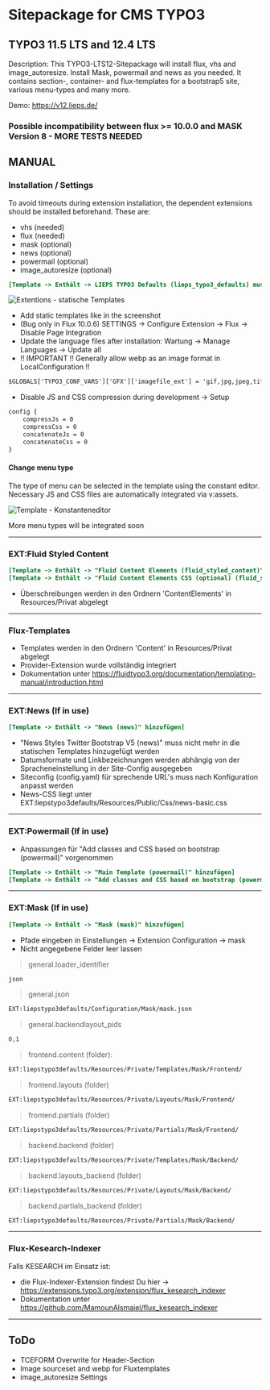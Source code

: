 # Sitepackage for CMS TYPO3
## TYPO3 11.5 LTS and 12.4 LTS
Description: This TYPO3-LTS12-Sitepackage will install flux, vhs and image_autoresize. Install Mask, powermail and news as you needed. It contains section-, container- and flux-templates for a bootstrap5 site, various menu-types and many more. 

Demo: https://v12.lieps.de/

### Possible incompatibility between flux >= 10.0.0 and MASK Version 8 - MORE TESTS NEEDED
  
## MANUAL
### Installation / Settings
To avoid timeouts during extension installation, the dependent extensions should be installed beforehand. These are:
* vhs (needed)
* flux (needed)
* mask (optional)
* news (optional)
* powermail (optional)
* image_autoresize (optional)

```ini
[Template -> Enthält -> LIEPS TYPO3 Defaults (lieps_typo3_defaults) muss das letzte statische Template sein!!]
```   
![Extentions - statische Templates](https://user-images.githubusercontent.com/47626641/155408223-9910a40c-0790-4871-a944-ac08f29c6adb.png)
  
* Add static templates like in the screenshot
* (Bug only in Flux 10.0.6) SETTINGS -> Configure Extension -> Flux -> Disable Page Integration
* Update the language files after installation: Wartung -> Manage Languages -> Update all  
* !! IMPORTANT !! Generally allow webp as an image format in LocalConfiguration !!
```diff
$GLOBALS['TYPO3_CONF_VARS']['GFX']['imagefile_ext'] = 'gif,jpg,jpeg,tif,tiff,bmp,pcx,tga,png,pdf,ai,svg,webp'; 
``` 
* Disable JS and CSS compression during development -> Setup
```diff
config {  
	compressJs = 0  
	compressCss = 0  
	concatenateJs = 0  
	concatenateCss = 0  
}  
```

#### Change menu type
The type of menu can be selected in the template using the constant editor. Necessary JS and CSS files are automatically integrated via v:assets.

![Template - Konstanteneditor](https://user-images.githubusercontent.com/47626641/253544264-d22e4b3c-a7d0-4996-b61d-698984f7b2f5.jpg)

More menu types will be integrated soon
***

### EXT:Fluid Styled Content
```ini
[Template -> Enthält -> "Fluid Content Elements (fluid_styled_content)" als erstes statische Template hinzufügen]  
[Template -> Enthält -> "Fluid Content Elements CSS (optional) (fluid_styled_content)" als zweites statische Template hinzufügen]
``` 
* Überschreibungen werden in den Ordnern 'ContentElements' in Resources/Privat abgelegt 
***

### Flux-Templates
* Templates werden in den Ordnern 'Content' in Resources/Privat abgelegt
* Provider-Extension wurde vollständig integriert
* Dokumentation unter https://fluidtypo3.org/documentation/templating-manual/introduction.html
***

### EXT:News (If in use)
```ini
[Template -> Enthält -> "News (news)" hinzufügen]   
``` 
* "News Styles Twitter Bootstrap V5 (news)" muss nicht mehr in die statischen Templates hinzugefügt werden
* Datumsformate und Linkbezeichnungen werden abhängig von der Spracheneinstellung in der Site-Config ausgegeben  
* Siteconfig (config.yaml) für sprechende URL's muss nach Konfiguration anpasst werden
* News-CSS liegt unter EXT:liepstypo3defaults/Resources/Public/Css/news-basic.css
***
  
### EXT:Powermail (If in use)
* Anpassungen für "Add classes and CSS based on bootstrap (powermail)" vorgenommen 
```ini
[Template -> Enthält -> "Main Template (powermail)" hinzufügen]
[Template -> Enthält -> "Add classes and CSS based on bootstrap (powermail)" unter "Main Template (powermail)" hinzufügen]  
```  
***
  
### EXT:Mask (If in use)
```ini
[Template -> Enthält -> "Mask (mask)" hinzufügen]
``` 
* Pfade eingeben in Einstellungen -> Extension Configuration -> mask 
* Nicht angegebene Felder leer lassen   
> general.loader_identifier
```diff
json
``` 
> general.json
```diff
EXT:liepstypo3defaults/Configuration/Mask/mask.json
```  
> general.backendlayout_pids
```diff
0,1
``` 
> frontend.content (folder):  
```diff
EXT:liepstypo3defaults/Resources/Private/Templates/Mask/Frontend/
```  
> frontend.layouts (folder)
```diff
EXT:liepstypo3defaults/Resources/Private/Layouts/Mask/Frontend/
```  
> frontend.partials (folder)
```diff
EXT:liepstypo3defaults/Resources/Private/Partials/Mask/Frontend/
```  
> backend.backend (folder)
```diff
EXT:liepstypo3defaults/Resources/Private/Templates/Mask/Backend/
```  
> backend.layouts_backend (folder)
```diff
EXT:liepstypo3defaults/Resources/Private/Layouts/Mask/Backend/
```  
> backend.partials_backend (folder)
```diff
EXT:liepstypo3defaults/Resources/Private/Partials/Mask/Backend/
```  

***
### Flux-Kesearch-Indexer
Falls KESEARCH im Einsatz ist:
* die Flux-Indexer-Extension findest Du hier -> https://extensions.typo3.org/extension/flux_kesearch_indexer
* Dokumentation unter https://github.com/MamounAlsmaiel/flux_kesearch_indexer

***   
## ToDo
* TCEFORM Overwrite for Header-Section
* Image sourceset and webp for Fluxtemplates
* image_autoresize Settings
